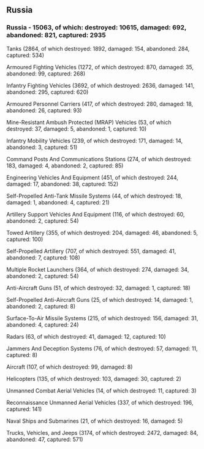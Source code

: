 
 
 ## Russia
 
 ### Russia - 15063, of which: destroyed: 10615, damaged: 692, abandoned: 821, captured: 2935

 

 

 Tanks (2864, of which destroyed: 1892, damaged: 154, abandoned: 284, captured: 534)

 Armoured Fighting Vehicles (1272, of which destroyed: 870, damaged: 35, abandoned: 99, captured: 268)

 Infantry Fighting Vehicles (3692, of which destroyed: 2636, damaged: 141, abandoned: 295, captured: 620)

 Armoured Personnel Carriers (417, of which destroyed: 280, damaged: 18, abandoned: 26, captured: 93)

 Mine-Resistant Ambush Protected (MRAP) Vehicles (53, of which destroyed: 37, damaged: 5, abandoned: 1, captured: 10)

 Infantry Mobility Vehicles (239, of which destroyed: 171, damaged: 14, abandoned: 3, captured: 51)

 Command Posts And Communications Stations (274, of which destroyed: 183, damaged: 4, abandoned: 2, captured: 85)

 Engineering Vehicles And Equipment (451, of which destroyed: 244, damaged: 17, abandoned: 38, captured: 152)

 Self-Propelled Anti-Tank Missile Systems (44, of which destroyed: 18, damaged: 1, abandoned: 4, captured: 21)

 Artillery Support Vehicles And Equipment (116, of which destroyed: 60, abandoned: 2, captured: 54)

 Towed Artillery (355, of which destroyed: 204, damaged: 46, abandoned: 5, captured: 100)

 Self-Propelled Artillery (707, of which destroyed: 551, damaged: 41, abandoned: 7, captured: 108)

 Multiple Rocket Launchers (364, of which destroyed: 274, damaged: 34, abandoned: 2, captured: 54)

 Anti-Aircraft Guns (51, of which destroyed: 32, damaged: 1, captured: 18)

 Self-Propelled Anti-Aircraft Guns (25, of which destroyed: 14, damaged: 1, abandoned: 2, captured: 8)

 Surface-To-Air Missile Systems (215, of which destroyed: 156, damaged: 31, abandoned: 4, captured: 24)

 Radars (63, of which destroyed: 41, damaged: 12, captured: 10)

 Jammers And Deception Systems (76, of which destroyed: 57, damaged: 11, captured: 8)

 Aircraft (107, of which destroyed: 99, damaged: 8)

 Helicopters (135, of which destroyed: 103, damaged: 30, captured: 2)

 Unmanned Combat Aerial Vehicles (14, of which destroyed: 11, captured: 3)

 Reconnaissance Unmanned Aerial Vehicles (337, of which destroyed: 196, captured: 141)

 Naval Ships and Submarines (21, of which destroyed: 16, damaged: 5)

 Trucks, Vehicles, and Jeeps (3174, of which destroyed: 2472, damaged: 84, abandoned: 47, captured: 571)

